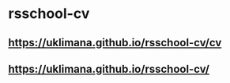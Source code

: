 # rsschool-cv
## https://uklimana.github.io/rsschool-cv/cv
## https://uklimana.github.io/rsschool-cv/
